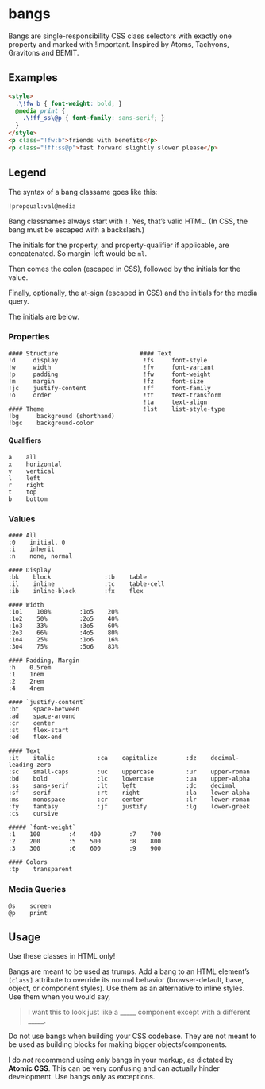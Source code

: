 # bangs
Bangs are single-responsibility CSS class selectors with exactly one property and marked with !important. Inspired by Atoms, Tachyons, Gravitons and BEMIT.

## Examples


```html
<style>
  .\!fw_b { font-weight: bold; }
  @media print {
    .\!ff_ss\@p { font-family: sans-serif; }
  }
</style>
<p class="!fw:b">friends with benefits</p>
<p class="!ff:ss@p">fast forward slightly slower please</p>
```

## Legend

The syntax of a bang classame goes like this:
```
!propqual:val@media
```

Bang classnames always start with `!`. Yes, that’s valid HTML. (In CSS, the bang must be escaped with a backslash.)

The initials for the property, and property-qualifier if applicable, are concatenated. So margin-left would be `ml`.

Then comes the colon (escaped in CSS), followed by the initials for the value.

Finally, optionally, the at-sign (escaped in CSS) and the initials for the media query.

The initials are below.

### Properties

```
#### Structure                       #### Text
!d     display                        !fs     font-style
!w     width                          !fv     font-variant
!p     padding                        !fw     font-weight
!m     margin                         !fz     font-size
!jc    justify-content                !ff     font-family
!o     order                          !tt     text-transform
                                      !ta     text-align
#### Theme                            !lst    list-style-type
!bg     background (shorthand)
!bgc    background-color
```

#### Qualifiers

```
a    all
x    horizontal
v    vertical
l    left
r    right
t    top
b    bottom
```

### Values

```
#### All
:0    initial, 0
:i    inherit
:n    none, normal

#### Display
:bk    block               :tb    table
:il    inline              :tc    table-cell
:ib    inline-block        :fx    flex

#### Width
:1o1    100%        :1o5    20%
:1o2    50%         :2o5    40%
:1o3    33%         :3o5    60%
:2o3    66%         :4o5    80%
:1o4    25%         :1o6    16%
:3o4    75%         :5o6    83%

#### Padding, Margin
:h    0.5rem
:1    1rem
:2    2rem
:4    4rem

#### `justify-content`
:bt    space-between
:ad    space-around
:cr    center
:st    flex-start
:ed    flex-end

#### Text
:it    italic            :ca    capitalize        :dz    decimal-leading-zero
:sc    small-caps        :uc    uppercase         :ur    upper-roman
:bd    bold              :lc    lowercase         :ua    upper-alpha
:ss    sans-serif        :lt    left              :dc    decimal
:sf    serif             :rt    right             :la    lower-alpha
:ms    monospace         :cr    center            :lr    lower-roman
:fy    fantasy           :jf    justify           :lg    lower-greek
:cs    cursive

##### `font-weight`
:1    100        :4    400        :7    700
:2    200        :5    500        :8    800
:3    300        :6    600        :9    900

#### Colors
:tp    transparent
```

### Media Queries

```
@s    screen
@p    print
```

## Usage

Use these classes in HTML only!

Bangs are meant to be used as trumps. Add a bang to an HTML element’s `[class]` attribute to
override its normal behavior (browser-default, base, object, or component styles).
Use them as an alternative to inline styles. Use them when you would say,

> I want this to look just like a \_\_\_\_\_ component except with a different \_\_\_\_\_.

Do not use bangs when building your CSS codebase. They are not meant to be used as
building blocks for making bigger objects/components.

I do *not* recommend using *only* bangs in your markup, as dictated by **Atomic CSS**. This
can be very confusing and can actually hinder development. Use bangs only as exceptions.
